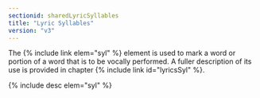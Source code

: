 ```yaml
---
sectionid: sharedLyricSyllables
title: "Lyric Syllables"
version: "v3"
---
```


The {% include link elem="syl" %} element is used to mark a word or portion of a word that is to be vocally performed. A fuller description of its use is provided in chapter {% include link id="lyricsSyl" %}.

  
{% include desc elem="syl" %} 
 
